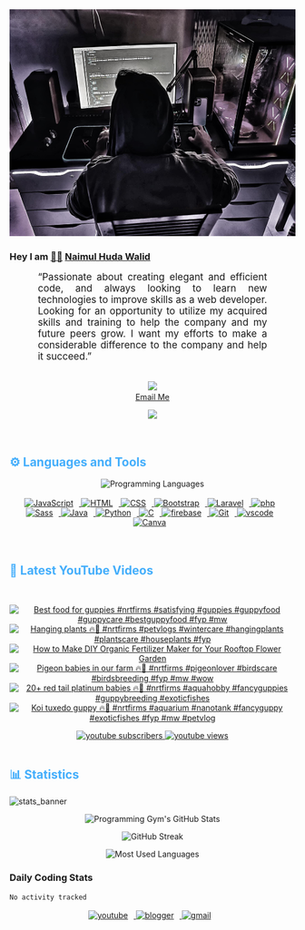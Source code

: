 <!-- ![github_cover_banner](https://www.digitalsolutionservices.com/img/services/web%20development.gif)-->

<div align="center" style="display:block;">
    <img height="400px" width="100%" alt="github cover banner" src="https://raw.githubusercontent.com/NaimulHudaWalid/NaimulHudaWalid/main/272276268_3114779035434264_920860974401480824_n.jpg"/> 
</div>

### Hey I am [👨🏻‍][facebook] [Naimul Huda Walid][youtube]



<p align:"center" style="text-align: justify; margin: 0 50px; font-size: 17px;" >
   “Passionate about creating elegant and efficient code, and always looking to learn new technologies to improve skills as a web developer. Looking for an opportunity to utilize my acquired skills and training to help the company and my future peers grow. I want my efforts to make a considerable difference to the company and help it succeed.”
<br>
<br>
<div align="center">

![](https://visitor-badge.glitch.me/badge?page_id=NaimulHudaWalid)
    <br />
[Email Me](mailto:dev.naimulhuda@gmail.com)
</div>
</p>
<!-- Typing SVG by DenverCoder1 - https://github.com/DenverCoder1/readme-typing-svg -->
<p align="center">
<!--   <a href="https://github.com/DenverCoder1/readme-typing-svg"> -->
    <img src="https://readme-typing-svg.herokuapp.com?color=E22FE4&width=380&height=45&lines=Open-Source+Enthusiast;Learning+In+Public;Empowering+Others;Nice+To+Meet+You+...&center=true"></a>

</p>
<br>
<!-- Languages and Tools -->

<h2 style="color: #44AEFB">⚙️ Languages and Tools</h2>
<div align="center" style="display:block;">
    <img width="100px" alt="Programming Languages" src="https://user-images.githubusercontent.com/78341798/194531121-47b0119a-ce00-439d-b586-125f86acb098.png"/> 
</div>
<br>   
<!-- Icons Resources -->
<!-- https://devicon.dev/ -->
<!-- https://cdn.jsdelivr.net/npm/simple-icons@v3/icons/ -->
<div align="center">
  <a href="https://developer.mozilla.org/en-US/docs/Web/JavaScript" target="_blank" rel="noreferrer">
      <img  alt="JavaScript" height="50px" style="padding-right:10px;" src="https://cdn.jsdelivr.net/gh/devicons/devicon/icons/javascript/javascript-plain.svg"/>
  </a>
  
 
  <a href="https://developer.mozilla.org/en-US/docs/Web/HTML" target="_blank" rel="noreferrer">
      <img  alt="HTML" height="50px" style="padding-right:10px;" src="https://cdn.jsdelivr.net/gh/devicons/devicon/icons/html5/html5-original.svg"/>
  </a>
  <a href="https://developer.mozilla.org/en-US/docs/Web/CSS" target="_blank" rel="noreferrer">
      <img  alt="CSS" height="50px" style="padding-right:10px;" src="https://cdn.jsdelivr.net/gh/devicons/devicon/icons/css3/css3-original.svg"/>
  </a>
  <a href="https://getbootstrap.com/" target="_blank" rel="noreferrer">
      <img  alt="Bootstrap" height="50px" style="padding-right:10px;" src="https://cdn.jsdelivr.net/gh/devicons/devicon/icons/bootstrap/bootstrap-original.svg"/>
  </a> 
  <a href="https://laravel.com/" target="_blank" rel="noreferrer">
      <img  alt="Laravel" height="50px" style="padding-right:10px;" src="https://cdn.jsdelivr.net/gh/devicons/devicon/icons/laravel/laravel-plain.svg"/>
  </a>
  <a href="https://www.php.net/" target="_blank" rel="noreferrer">
      <img  alt="php" height="50px" style="padding-right:10px;" src="https://cdn.jsdelivr.net/gh/devicons/devicon/icons/php/php-original.svg"/>
  </a>
  <a href="https://sass-lang.com/" target="_blank" rel="noreferrer">
      <img  alt="Sass" height="50px" style="padding-right:10px;" src="https://cdn.jsdelivr.net/gh/devicons/devicon/icons/sass/sass-original.svg"/>
  </a>
  <a href="https://www.java.com/en/" target="_blank" rel="noreferrer">
      <img  alt="Java" height="50px" style="padding-right:10px;" src="https://cdn.jsdelivr.net/gh/devicons/devicon/icons/java/java-original.svg"/>
  </a>    
  <a href="https://www.python.org/" target="_blank" rel="noreferrer">
      <img  alt="Python" height="50px" style="padding-right:10px;" src="https://cdn.jsdelivr.net/gh/devicons/devicon/icons/python/python-original.svg"/>
  </a>
  <a href="https://www.cprogramming.com/" target="_blank" rel="noreferrer">
      <img  alt="C" height="50px" style="padding-right:10px;" src="https://cdn.jsdelivr.net/gh/devicons/devicon/icons/c/c-original.svg"/>
  </a>
  
  <a href="https://firebase.google.com/" target="_blank" rel="noreferrer">
      <img  alt="firebase" height="50px" style="padding-right:10px;" src="https://cdn.jsdelivr.net/gh/devicons/devicon/icons/firebase/firebase-plain.svg"/>
  </a>
 
  <a href="https://git-scm.com/" target="_blank" rel="noreferrer">
      <img  alt="Git" height="50px" style="padding-right:10px;" src="https://cdn.jsdelivr.net/gh/devicons/devicon/icons/git/git-original.svg"/>
  </a>
  
  <a href="https://code.visualstudio.com/" target="_blank" rel="noreferrer">
      <img  alt="vscode" height="50px" style="padding-right:10px;"src="https://cdn.jsdelivr.net/gh/devicons/devicon/icons/vscode/vscode-original.svg"/>
  </a>
  <a href="https://www.canva.com/" target="_blank" rel="noreferrer">
      <img  alt="Canva" height="50px" style="padding-right:10px;" src="https://cdn.jsdelivr.net/gh/devicons/devicon/icons/canva/canva-original.svg"/> 
  </a>
</div>
<br>
<br>

<!-- Latest YouTube Videos -->

<h2 style="color: #44AEFB">🎦 Latest YouTube Videos</h2>
<br />

<!-- Resource/Reference: https://github.com/DenverCoder1/github-readme-youtube-cards -->
<div class="youtube videos cards" align="center">

<!-- BEGIN YOUTUBE-CARDS -->
[![Best food for guppies #nrtfirms #satisfying #guppies #guppyfood #guppycare #bestguppyfood #fyp #mw](https://ytcards.demolab.com/?id=MgxKX9eMlco&title=Best+food+for+guppies+%23nrtfirms+%23satisfying+%23guppies+%23guppyfood+%23guppycare+%23bestguppyfood+%23fyp+%23mw&lang=en&timestamp=1702570340&background_color=%230d1117&title_color=%23ffffff&stats_color=%23dedede&max_title_lines=1&width=250&border_radius=5 "Best food for guppies #nrtfirms #satisfying #guppies #guppyfood #guppycare #bestguppyfood #fyp #mw")](https://www.youtube.com/watch?v=MgxKX9eMlco)
[![Hanging plants 🔥🖤 #nrtfirms #petvlogs #wintercare #hangingplants #plantscare  #houseplants #fyp](https://ytcards.demolab.com/?id=1QxNg1SEXXw&title=Hanging+plants+%F0%9F%94%A5%F0%9F%96%A4+%23nrtfirms+%23petvlogs+%23wintercare+%23hangingplants+%23plantscare++%23houseplants+%23fyp&lang=en&timestamp=1702477791&background_color=%230d1117&title_color=%23ffffff&stats_color=%23dedede&max_title_lines=1&width=250&border_radius=5 "Hanging plants 🔥🖤 #nrtfirms #petvlogs #wintercare #hangingplants #plantscare  #houseplants #fyp")](https://www.youtube.com/watch?v=1QxNg1SEXXw)
[![How to Make DIY Organic Fertilizer Maker for Your Rooftop Flower Garden](https://ytcards.demolab.com/?id=7mDRq-5RnAw&title=How+to+Make+DIY+Organic+Fertilizer+Maker+for+Your+Rooftop+Flower+Garden&lang=en&timestamp=1702394544&background_color=%230d1117&title_color=%23ffffff&stats_color=%23dedede&max_title_lines=1&width=250&border_radius=5 "How to Make DIY Organic Fertilizer Maker for Your Rooftop Flower Garden")](https://www.youtube.com/watch?v=7mDRq-5RnAw)
[![Pigeon babies in our farm 🔥🖤 #nrtfirms  #pigeonlover #birdscare #birdsbreeding #fyp #mw #wow](https://ytcards.demolab.com/?id=nO5bASmb2aI&title=Pigeon+babies+in+our+farm+%F0%9F%94%A5%F0%9F%96%A4+%23nrtfirms++%23pigeonlover+%23birdscare+%23birdsbreeding+%23fyp+%23mw+%23wow&lang=en&timestamp=1702382208&background_color=%230d1117&title_color=%23ffffff&stats_color=%23dedede&max_title_lines=1&width=250&border_radius=5 "Pigeon babies in our farm 🔥🖤 #nrtfirms  #pigeonlover #birdscare #birdsbreeding #fyp #mw #wow")](https://www.youtube.com/watch?v=nO5bASmb2aI)
[![20+ red tail platinum babies 🔥🖤 #nrtfirms #aquahobby #fancyguppies #guppybreeding #exoticfishes](https://ytcards.demolab.com/?id=ssHoEpSy5sQ&title=20%2B+red+tail+platinum+babies+%F0%9F%94%A5%F0%9F%96%A4+%23nrtfirms+%23aquahobby+%23fancyguppies+%23guppybreeding+%23exoticfishes&lang=en&timestamp=1702295982&background_color=%230d1117&title_color=%23ffffff&stats_color=%23dedede&max_title_lines=1&width=250&border_radius=5 "20+ red tail platinum babies 🔥🖤 #nrtfirms #aquahobby #fancyguppies #guppybreeding #exoticfishes")](https://www.youtube.com/watch?v=ssHoEpSy5sQ)
[![Koi tuxedo guppy 🔥🖤 #nrtfirms #aquarium #nanotank #fancyguppy #exoticfishes #fyp #mw #petvlog](https://ytcards.demolab.com/?id=G_Du4gIqGfk&title=Koi+tuxedo+guppy+%F0%9F%94%A5%F0%9F%96%A4+%23nrtfirms+%23aquarium+%23nanotank+%23fancyguppy+%23exoticfishes+%23fyp+%23mw+%23petvlog&lang=en&timestamp=1702258541&background_color=%230d1117&title_color=%23ffffff&stats_color=%23dedede&max_title_lines=1&width=250&border_radius=5 "Koi tuxedo guppy 🔥🖤 #nrtfirms #aquarium #nanotank #fancyguppy #exoticfishes #fyp #mw #petvlog")](https://www.youtube.com/watch?v=G_Du4gIqGfk)
<!-- END YOUTUBE-CARDS -->
</div>

<!-- Begin Youtube Buttons -->
<!-- Resource/Reference:  https://github.com/DenverCoder1/custom-icon-badges -->
<div class="youtube buttons" align="center">
    <a href="https://www.youtube.com/channel/UCa3YaFwzSII0kKg3Nads2dQ"  target="_blank">
        <img alt="youtube subscribers" src="https://img.shields.io/youtube/channel/subscribers/UCa3YaFwzSII0kKg3Nads2dQ?logo=youtube&logoColor=red&style=for-the-badge"/>
    </a> 
    <a href="https://www.youtube.com/channel/UCa3YaFwzSII0kKg3Nads2dQ"  target="_blank">
        <img alt="youtube views" src="https://custom-icon-badges.demolab.com/youtube/channel/views/UCa3YaFwzSII0kKg3Nads2dQ?color=%23E05D44&logo=eye&logoColor=white&style=for-the-badge&labelColor=#555555"/>
    </a> 
</div>
<br>
<!-- End Youtube Buttons -->

<!-- Statistics -->

<h2 style="color: #44AEFB">📊 Statistics</h2>

![stats_banner](https://user-images.githubusercontent.com/78341798/194534778-d662496c-ae00-4e8d-ae9b-b90912054e7f.gif)

<!-- Begin Stats Cards -->
<!-- Resources:  -->
<!-- Github & Languages Stats: https://github.com/naimul15-12090/github-readme-stats --> 
<!-- Streak Stats: https://github.com/denvercoder1/github-readme-streak-stats -->
<!-- Change the value after ?username= to your GitHub username. -->
<div class="stats" align="center">

![Programming Gym's GitHub Stats](https://github-readme-stats.vercel.app/api?username=NaimulHudaWalid&hide=stars&count_private=true&show_icons=true&theme=algolia&border_radius=20)

![GitHub Streak](https://streak-stats.demolab.com?user=NaimulHudaWalid&count_private=true&theme=algolia&border_radius=22)

![Most Used Languages](https://github-readme-stats.vercel.app/api/top-langs/?username=NaimulHudaWalid&langs_count=8&layout=compact&show_icons=true&theme=algolia&border_radius=20)
    
<!-- ![Top Langs](https://github-readme-stats.vercel.app/api/top-langs/?username=naimul15-12090&langs_count=8) -->
<!-- [![Top Langs](https://github-readme-stats.vercel.app/api/top-langs/?username=naimul15-12090&layout=compact)](https://github.com/anuraghazra/github-readme-stats)
 -->
    
</div>
<!--  End Stats Cards -->



### Daily Coding Stats
<!--START_SECTION:waka-->

```txt
No activity tracked
```

<!--END_SECTION:waka-->
<!-- Begin Footer -->
<!-- Icons Resources -->
<!-- https://devicon.dev/ -->
<div class="footer" align="center" style="margin:15px;">
    <a href="https://www.youtube.com/channel/UCa3YaFwzSII0kKg3Nads2dQ" target="_blank">
        <img  style="margin:0 10px 10px 0;" src="https://user-images.githubusercontent.com/78341798/194531650-698ef1b1-9cbd-4b4f-96ef-5a2ec4b5d7e6.svg" alt="youtube" width="40px"/>
    </a>
    <a href="https://www.linkedin.com/in/naimulhudawalid/" target="_blank">
        <img style="margin:0 10px 10px 0;" src="https://user-images.githubusercontent.com/78341798/194531458-b5dfeb1b-bad5-4dfa-909a-2e402262db9a.svg" alt="blogger" width="40px"/>
    </a>
    <a href="mailto:dev.naimulhuda@gmail.com" target="_blank">
        <img style="margin:0 10px 10px 0;" src="https://user-images.githubusercontent.com/78341798/194531383-ddb2b774-5bb9-491c-b601-4a4a7d9792fb.svg" alt="gmail" width="40px"/>
    </a>
</div>
<!-- End Footer -->

[youtube]: https://www.youtube.com/channel/UCa3YaFwzSII0kKg3Nads2dQ
[facebook]: https://www.facebook.com/profile.php?id=100007065945838
